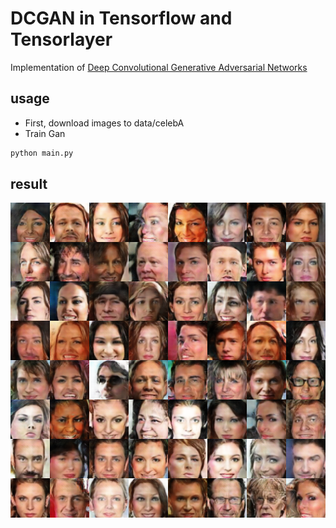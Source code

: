 # DCGAN in Tensorflow and Tensorlayer

Implementation of [Deep Convolutional Generative Adversarial Networks](http://arxiv.org/abs/1511.06434)

## usage
- First, download images to data/celebA
- Train Gan
```python
python main.py
```

## result
![image](https://github.com/fangpin/dcgan/blob/master/result.png)
